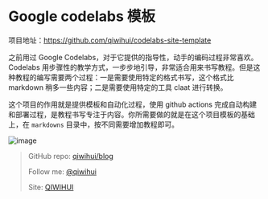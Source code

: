 # Google codelabs 模板

项目地址：https://github.com/qiwihui/codelabs-site-template

之前用过 Google Codelabs，对于它提供的指导性，动手的编码过程非常喜欢。Codelabs 用步骤性的教学方式，一步步地引导，非常适合用来书写教程。但是这种教程的编写需要两个过程：一是需要使用特定的格式书写，这个格式比 markdown 稍多一些内容；二是需要使用特定的工具 claat 进行转换。

这个项目的作用就是提供模板和自动化过程，使用 github actions 完成自动构建和部署过程，是教程书写专注于内容。你所需要做的就是在这个项目模板的基础上，在 `markdowns` 目录中，按不同需要增加教程即可。

<!--more-->

![image](https://user-images.githubusercontent.com/3297411/108469275-ea983e80-72c2-11eb-8fd6-4d0f8aadf703.png)


> GitHub repo: [qiwihui/blog](https://github.com/qiwihui/blog)
>
> Follow me: [@qiwihui](https://github.com/qiwihui)
>
> Site: [QIWIHUI](https://qiwihui.com)

